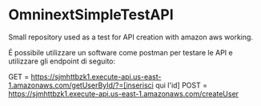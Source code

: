 # OmninextSimpleTestAPI
Small repository used as a test for API creation with amazon aws working. 

É possibile utilizzare un software come postman per testare le API e utilizzare gli endpoint di seguito:

GET = https://sjmhttbzk1.execute-api.us-east-1.amazonaws.com/getUserById/?=[inserisci qui l'id]
POST = https://sjmhttbzk1.execute-api.us-east-1.amazonaws.com/createUser 
